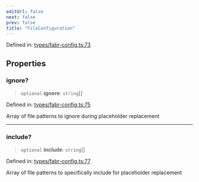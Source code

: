 ```yaml
---
editUrl: false
next: false
prev: false
title: "FileConfiguration"
---
```


Defined in: [types/fabr-config.ts:73](https://github.com/yashjawale/fabr/blob/2175f836f52904c60bea5117c14ee0416e76bd93/src/types/fabr-config.ts#L73)

## Properties

### ignore?

> `optional` **ignore**: `string`[]

Defined in: [types/fabr-config.ts:75](https://github.com/yashjawale/fabr/blob/2175f836f52904c60bea5117c14ee0416e76bd93/src/types/fabr-config.ts#L75)

Array of file patterns to ignore during placeholder replacement

***

### include?

> `optional` **include**: `string`[]

Defined in: [types/fabr-config.ts:77](https://github.com/yashjawale/fabr/blob/2175f836f52904c60bea5117c14ee0416e76bd93/src/types/fabr-config.ts#L77)

Array of file patterns to specifically include for placeholder replacement
